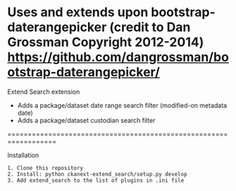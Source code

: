 Uses and extends upon bootstrap-daterangepicker (credit to Dan Grossman Copyright 2012-2014)
https://github.com/dangrossman/bootstrap-daterangepicker/
==================================================================
Extend Search extension

- Adds a package/dataset date range search filter (modified-on metadata date)
- Adds a package/dataset custodian search filter

==================================================================

Installation

    1. Clone this repository
    2. Install: python ckanext-extend_search/setup.py develop
    3. Add extend_search to the list of plugins in .ini file
